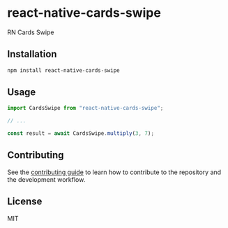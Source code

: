 # react-native-cards-swipe

RN Cards Swipe

## Installation

```sh
npm install react-native-cards-swipe
```

## Usage

```js
import CardsSwipe from "react-native-cards-swipe";

// ...

const result = await CardsSwipe.multiply(3, 7);
```

## Contributing

See the [contributing guide](CONTRIBUTING.md) to learn how to contribute to the repository and the development workflow.

## License

MIT
